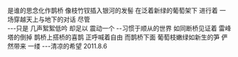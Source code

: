 是谁的思念化作鹊桥
像枝竹钗插入银河的发髻
在泛着新绿的葡萄架下
进行着
一场穿越天上与地下的对话
尽管    
---只是
几声絮絮低吟
却足以
震动一个
--习惯于顺从的世界
如同断桥见证着
雷峰塔的倒掉
鹊桥上搭桥的喜鹊
正呼喊着自由
而鹊桥下面
葡萄枝嫩绿如新生的笋
俨然带来
一缕
---清凉的希望
                     2011.8.6
          

